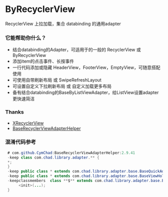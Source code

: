 # ByRecyclerView
RecyclerView 上拉加载，集合 databinding 的通用adapter


### 它能帮助你什么？
 - 结合databinding的Adapter，可适用于的一般的 RecyclerView 或 ByRecyclerView
 - 添加item的点击事件、长按事件
 - 一行代码添加或隐藏 HeaderView，FooterView，EmptyView，可随意搭配使用
 - 可使用自带刷新布局 或 SwipeRefreshLayout
 - 可设置自定义下拉刷新布局 或 自定义加载更多布局
 - 备有结合databinding的BaseByListViewAdapter，给ListView设置adapter更快速简洁


### Thanks
 - [XRecyclerView](https://github.com/XRecyclerView/XRecyclerView)
 - [BaseRecyclerViewAdapterHelper](https://github.com/CymChad/BaseRecyclerViewAdapterHelper)

### 混淆代码参考
```java
 # com.github.CymChad:BaseRecyclerViewAdapterHelper:2.9.41
 -keep class com.chad.library.adapter.** {
 *;
 }
 -keep public class * extends com.chad.library.adapter.base.BaseQuickAdapter
 -keep public class * extends com.chad.library.adapter.base.BaseViewHolder
 -keepclassmembers  class **$** extends com.chad.library.adapter.base.BaseViewHolder {
      <init>(...);
 }
```